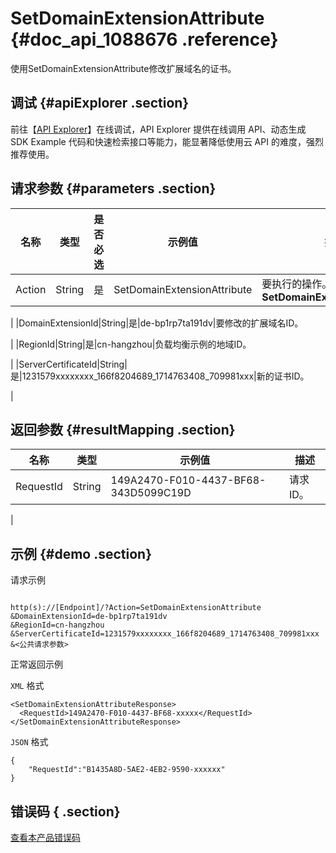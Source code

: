 # SetDomainExtensionAttribute {#doc_api_1088676 .reference}

使用SetDomainExtensionAttribute修改扩展域名的证书。

## 调试 {#apiExplorer .section}

前往【[API Explorer](https://api.aliyun.com/#product=Slb&api=SetDomainExtensionAttribute)】在线调试，API Explorer 提供在线调用 API、动态生成 SDK Example 代码和快速检索接口等能力，能显著降低使用云 API 的难度，强烈推荐使用。

## 请求参数 {#parameters .section}

|名称|类型|是否必选|示例值|描述|
|--|--|----|---|--|
|Action|String|是|SetDomainExtensionAttribute|要执行的操作。取值：**SetDomainExtensionAttribute**

 |
|DomainExtensionId|String|是|de-bp1rp7ta191dv|要修改的扩展域名ID。

 |
|RegionId|String|是|cn-hangzhou|负载均衡示例的地域ID。

 |
|ServerCertificateId|String|是|1231579xxxxxxxx\_166f8204689\_1714763408\_709981xxx|新的证书ID。

 |

## 返回参数 {#resultMapping .section}

|名称|类型|示例值|描述|
|--|--|---|--|
|RequestId|String|149A2470-F010-4437-BF68-343D5099C19D|请求ID。

 |

## 示例 {#demo .section}

请求示例

``` {#request_demo}

http(s)://[Endpoint]/?Action=SetDomainExtensionAttribute
&DomainExtensionId=de-bp1rp7ta191dv
&RegionId=cn-hangzhou
&ServerCertificateId=1231579xxxxxxxx_166f8204689_1714763408_709981xxx
&<公共请求参数>

```

正常返回示例

`XML` 格式

``` {#xml_return_success_demo}
<SetDomainExtensionAttributeResponse>
  <RequestId>149A2470-F010-4437-BF68-xxxxx</RequestId>
</SetDomainExtensionAttributeResponse>

```

`JSON` 格式

``` {#json_return_success_demo}
{
	"RequestId":"B1435A8D-5AE2-4EB2-9590-xxxxxx"
}
```

## 错误码 { .section}

[查看本产品错误码](https://error-center.aliyun.com/status/product/Slb)

